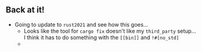 ## Back at it!

- Going to update to `rust2021` and see how this goes...
  - Looks like the tool for `cargo fix` doesn't like my `third_party` setup... I think it has to do something with the `[[bin]]` and `!#[no_std]`
  -
